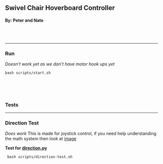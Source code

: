 ## Swivel Chair Hoverboard Controller
#### By: Peter and Nate
<br/>
<br/>

---

### Run
*Doesn't work yet as we don't have motor hook ups yet*

```bash scripts/start.sh```

<br/>
<br/>
<br/>


### Tests
---
### Direction Test
*Does work* This is made for joystick control, if you need help understanding the math system
then look at [image](/images/__call__.jpg)

**Test for [direction.py](/control/direction.py)**

``` bash scripts/direction-test.sh```